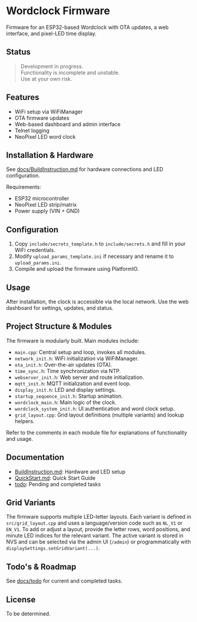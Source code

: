 # Wordclock Firmware

Firmware for an ESP32-based Wordclock with OTA updates, a web interface, and pixel-LED time display.

## Status

> Development in progress.  
> Functionality is incomplete and unstable.  
> Use at your own risk.

## Features

- WiFi setup via WiFiManager
- OTA firmware updates
- Web-based dashboard and admin interface
- Telnet logging
- NeoPixel LED word clock

## Installation & Hardware

See [docs/BuildInstruction.md](docs/BuildInstruction.md) for hardware connections and LED configuration.

Requirements:
- ESP32 microcontroller
- NeoPixel LED strip/matrix
- Power supply (VIN + GND)

## Configuration

1. Copy `include/secrets_template.h` to `include/secrets.h` and fill in your WiFi credentials.
2. Modify `upload_params_template.ini` if necessary and rename it to `upload_params.ini`.
3. Compile and upload the firmware using PlatformIO.

## Usage

After installation, the clock is accessible via the local network. Use the web dashboard for settings, updates, and status.

## Project Structure & Modules

The firmware is modularly built. Main modules include:

- `main.cpp`: Central setup and loop, invokes all modules.
- `network_init.h`: WiFi initialization via WiFiManager.
- `ota_init.h`: Over-the-air updates (OTA).
- `time_sync.h`: Time synchronization via NTP.
- `webserver_init.h`: Web server and route initialization.
- `mqtt_init.h`: MQTT initialization and event loop.
- `display_init.h`: LED and display settings.
- `startup_sequence_init.h`: Startup animation.
- `wordclock_main.h`: Main logic of the clock.
- `wordclock_system_init.h`: UI authentication and word clock setup.
- `grid_layout.cpp`: Grid layout definitions (multiple variants) and lookup helpers.

Refer to the comments in each module file for explanations of functionality and usage.

## Documentation

- [BuildInstruction.md](docs/BuildInstruction.md): Hardware and LED setup
- [QuickStart.md](docs/QuickStart.md): Quick Start Guide
- [todo](docs/todo): Pending and completed tasks

## Grid Variants

The firmware supports multiple LED-letter layouts. Each variant is defined in `src/grid_layout.cpp`
and uses a language/version code such as `NL_V1` or `EN_V1`. To add or adjust a layout, provide the
letter rows, word positions, and minute LED indices for the relevant variant. The active variant is
stored in NVS and can be selected via the admin UI (`/admin`) or programmatically with
`displaySettings.setGridVariant(...)`.

## Todo's & Roadmap

See [docs/todo](docs/todo) for current and completed tasks.

## License

To be determined.
